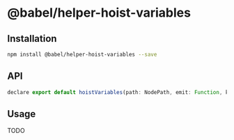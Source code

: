 # @babel/helper-hoist-variables

## Installation

```sh
npm install @babel/helper-hoist-variables --save
```

## API

```javascript
declare export default hoistVariables(path: NodePath, emit: Function, kind: "var" | "let" = "var");
```

## Usage

TODO
